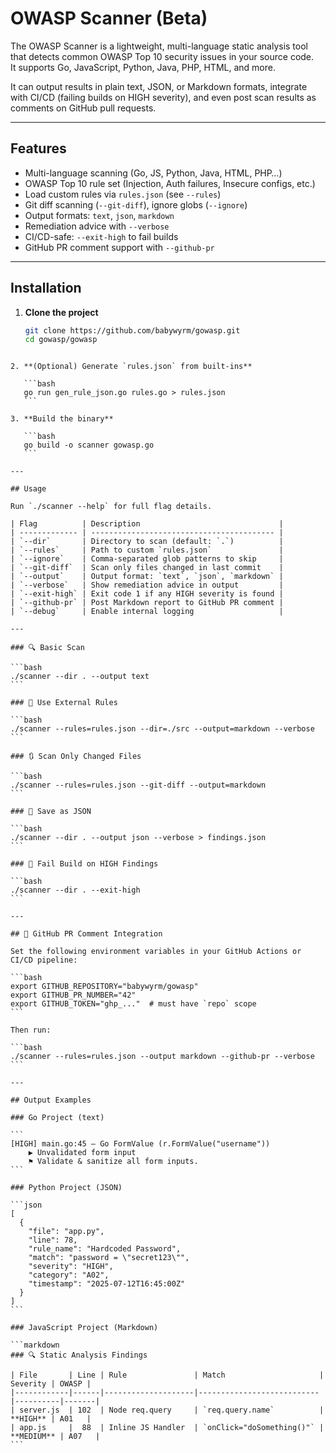 
# OWASP Scanner (Beta)

The OWASP Scanner is a lightweight, multi-language static analysis tool that detects common OWASP Top 10 security issues in your source code.  
It supports Go, JavaScript, Python, Java, PHP, HTML, and more.

It can output results in plain text, JSON, or Markdown formats, integrate with CI/CD (failing builds on HIGH severity), and even post scan results as comments on GitHub pull requests.

---

## Features

- Multi-language scanning (Go, JS, Python, Java, HTML, PHP…)  
- OWASP Top 10 rule set (Injection, Auth failures, Insecure configs, etc.)  
- Load custom rules via `rules.json` (see `--rules`)  
- Git diff scanning (`--git-diff`), ignore globs (`--ignore`)  
- Output formats: `text`, `json`, `markdown`  
- Remediation advice with `--verbose`  
- CI/CD-safe: `--exit-high` to fail builds  
- GitHub PR comment support with `--github-pr`

---

## Installation

1. **Clone the project**
   ```bash
   git clone https://github.com/babywyrm/gowasp.git
   cd gowasp/gowasp
````

2. **(Optional) Generate `rules.json` from built-ins**

   ```bash
   go run gen_rule_json.go rules.go > rules.json
   ```

3. **Build the binary**

   ```bash
   go build -o scanner gowasp.go
   ```

---

## Usage

Run `./scanner --help` for full flag details.

| Flag          | Description                               |
| ------------- | ----------------------------------------- |
| `--dir`       | Directory to scan (default: `.`)          |
| `--rules`     | Path to custom `rules.json`               |
| `--ignore`    | Comma-separated glob patterns to skip     |
| `--git-diff`  | Scan only files changed in last commit    |
| `--output`    | Output format: `text`, `json`, `markdown` |
| `--verbose`   | Show remediation advice in output         |
| `--exit-high` | Exit code 1 if any HIGH severity is found |
| `--github-pr` | Post Markdown report to GitHub PR comment |
| `--debug`     | Enable internal logging                   |

---

### 🔍 Basic Scan

```bash
./scanner --dir . --output text
```

### 📄 Use External Rules

```bash
./scanner --rules=rules.json --dir=./src --output=markdown --verbose
```

### 🔃 Scan Only Changed Files

```bash
./scanner --rules=rules.json --git-diff --output=markdown
```

### 💾 Save as JSON

```bash
./scanner --dir . --output json --verbose > findings.json
```

### 🚨 Fail Build on HIGH Findings

```bash
./scanner --dir . --exit-high
```

---

## 🧪 GitHub PR Comment Integration

Set the following environment variables in your GitHub Actions or CI/CD pipeline:

```bash
export GITHUB_REPOSITORY="babywyrm/gowasp"
export GITHUB_PR_NUMBER="42"
export GITHUB_TOKEN="ghp_..."  # must have `repo` scope
```

Then run:

```bash
./scanner --rules=rules.json --output markdown --github-pr --verbose
```

---

## Output Examples

### Go Project (text)

```
[HIGH] main.go:45 – Go FormValue (r.FormValue("username"))
    ▶ Unvalidated form input
    ⚑ Validate & sanitize all form inputs.
```

### Python Project (JSON)

```json
[
  {
    "file": "app.py",
    "line": 78,
    "rule_name": "Hardcoded Password",
    "match": "password = \"secret123\"",
    "severity": "HIGH",
    "category": "A02",
    "timestamp": "2025-07-12T16:45:00Z"
  }
]
```

### JavaScript Project (Markdown)

```markdown
### 🔍 Static Analysis Findings

| File       | Line | Rule               | Match                     | Severity | OWASP |
|------------|------|--------------------|---------------------------|----------|-------|
| server.js  | 102  | Node req.query     | `req.query.name`          | **HIGH** | A01   |
| app.js     |  88  | Inline JS Handler  | `onClick="doSomething()"` | **MEDIUM** | A07   |
```

